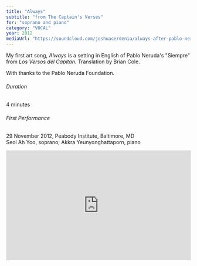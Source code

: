 ```yaml
---
title: "Always"
subtitle: "from The Captain's Verses"
for: "soprano and piano"
category: "VOCAL"
year: 2012
mediaUrl: "https://soundcloud.com/joshuacerdenia/always-after-pablo-neruda-2012"
---
```


My first art song, _Always_ is a setting in English of Pablo Neruda's "Siempre" from _Los Versos del Capitan._ Translation by Brian Cole.

With thanks to the Pablo Neruda Foundation.  

###### Duration

4 minutes

###### First Performance

29 November 2012, Peabody Institute, Baltimore, MD\
Seol Ah Yoo, soprano; Akkra Yeunyonghattaporn, piano

<iframe width="100%" height="300" scrolling="no" frameborder="no" src="https://w.soundcloud.com/player/?url=https%3A//api.soundcloud.com/tracks/90536194&amp;auto_play=false&amp;hide_related=false&amp;show_comments=true&amp;show_user=true&amp;show_reposts=false&amp;visual=true"></iframe>